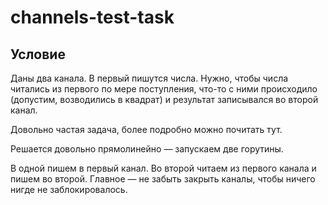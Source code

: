 # channels-test-task

## Условие

Даны два канала. В первый пишутся числа. Нужно, чтобы числа читались из первого по мере поступления, что-то с ними происходило (допустим, возводились в квадрат) и результат записывался во второй канал.

Довольно частая задача, более подробно можно почитать тут.

Решается довольно прямолинейно — запускаем две горутины.

В одной пишем в первый канал.
Во второй читаем из первого канала и пишем во второй.
Главное — не забыть закрыть каналы, чтобы ничего нигде не заблокировалось.
